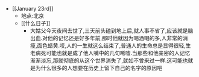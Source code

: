 - [[January 23rd]]
    - 地点:北京
    - [[什么日子]]
        -  大姑父今天夜间去世了,三天前头磕到地上后,就人事不省了,应该就是脑出血.对他的记忆还是好多年前,那时他就因为喝酒喝的多,人非常的消瘦,面色蜡黄.哎,人的一生就这么结束了,普通人的生命总是显得很轻,生老病死可能也就是成了他人嘴中的几句唏嘘.当那些和他亲密的人记忆渐渐淡忘,那就彻底的从这个世界消失了,就如不曾来过一样.这可能也就是为什么很多的人想要在历史上留下自己的名字的原因吧
